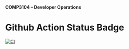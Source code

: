 #### COMP3104 – Developer Operations


# Github Action Status Badge
[![CI](https://github.com/gianagpal/COMP3104/actions/workflows/ci.yml/badge.svg)](https://github.com/gianagpal/COMP3104/actions/workflows/ci.yml)

